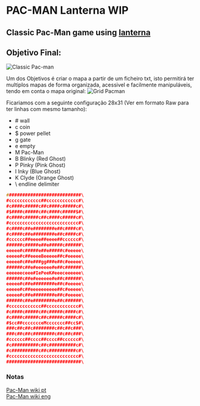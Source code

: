 # PAC-MAN Lanterna WIP

## Classic Pac-Man game using [lanterna](https://github.com/mabe02/lanterna)

## Objetivo Final:

![Classic Pac-man](https://i.imgur.com/g4JHi4Z.jpg)

Um dos Objetivos é criar o mapa a partir de um ficheiro txt, isto permitirá ter multiplos mapas de forma organizada, acessivel e facilmente manipuláveis, tendo em conta o mapa original:
![Grid Pacman](https://i.imgur.com/fDyiXt8.png)

Ficariamos com a seguinte configuração 28x31 (Ver em formato Raw para ter linhas com mesmo tamanho):
 - \# wall
 - c coin
 - $ power pellet
 - g gate
 - e empty
 - M Pac-Man
 - B Blinky (Red Ghost)
 - P Pinky (Pink Ghost)
 - I Inky (Blue Ghost)
 - K Clyde (Orange Ghost)
 - \ endline delimiter
```c
############################\
#cccccccccccc##cccccccccccc#\
#c####c#####c##c####c#####c#\
#$####c#####c##c####c#####$#\
#c####c#####c##c####c#####c#\
#cccccccccccccccccccccccccc#\
#c####c##e########e##c####c#\
#c####c##e########e##c####c#\
#cccccc##eeee##eeee##cccccc#\
######c#####e##e#####c######\
eeeee#c#####e##e#####c#eeeee\
eeeee#c##eeeeBeeeee##c#eeeee\
eeeee#c##e###gg###e##c#eeeee\
######c##e#eeeeee#e##c######\
eeeeeeceee#IePeeK#eeeceeeeee\
######c##e#eeeeee#e##c######\
eeeee#c##e########e##c#eeeee\
eeeee#c##eeeeeeeeee##c#eeeee\
eeeee#c##e########e##c#eeeee\
######c##e########e##c######\
#cccccccccccc##cccccccccccc#\
#c####c#####c##c#####c####c#\
#c####c#####c##c#####c####c#\
#$cc##ccccccceMccccccc##cc$#\
###c##c##c########c##c##c###\
###c##c##c########c##c##c###\
#cccccc##cccc##cccc##cccccc#\
#c##########c##c##########c#\
#c##########c##c##########c#\
#cccccccccccccccccccccccccc#\
############################\
```
### Notas

[Pac-Man wiki pt](https://pt.wikipedia.org/wiki/Pac-Man)\
[Pac-Man wiki eng](https://en.wikipedia.org/wiki/Pac-Man)



